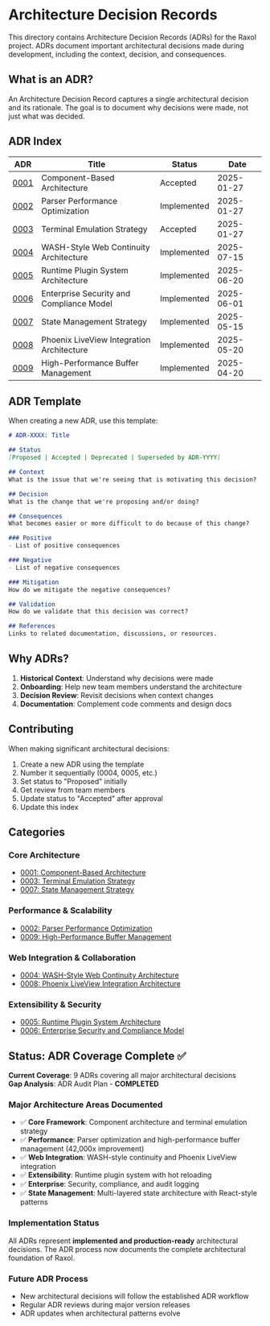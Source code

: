 # Architecture Decision Records

This directory contains Architecture Decision Records (ADRs) for the Raxol project. ADRs document important architectural decisions made during development, including the context, decision, and consequences.

## What is an ADR?

An Architecture Decision Record captures a single architectural decision and its rationale. The goal is to document why decisions were made, not just what was decided.

## ADR Index

| ADR | Title | Status | Date |
|-----|-------|--------|------|
| [0001](0001-component-based-architecture.md) | Component-Based Architecture | Accepted | 2025-01-27 |
| [0002](0002-parser-performance-optimization.md) | Parser Performance Optimization | Implemented | 2025-01-27 |
| [0003](0003-terminal-emulation-strategy.md) | Terminal Emulation Strategy | Accepted | 2025-01-27 |
| [0004](0004-wash-style-web-continuity.md) | WASH-Style Web Continuity Architecture | Implemented | 2025-07-15 |
| [0005](0005-runtime-plugin-system-architecture.md) | Runtime Plugin System Architecture | Implemented | 2025-06-20 |
| [0006](0006-enterprise-security-and-compliance-model.md) | Enterprise Security and Compliance Model | Implemented | 2025-06-01 |
| [0007](0007-state-management-strategy.md) | State Management Strategy | Implemented | 2025-05-15 |
| [0008](0008-phoenix-liveview-integration-architecture.md) | Phoenix LiveView Integration Architecture | Implemented | 2025-05-20 |
| [0009](0009-high-performance-buffer-management.md) | High-Performance Buffer Management | Implemented | 2025-04-20 |

## ADR Template

When creating a new ADR, use this template:

```markdown
# ADR-XXXX: Title

## Status
[Proposed | Accepted | Deprecated | Superseded by ADR-YYYY]

## Context
What is the issue that we're seeing that is motivating this decision?

## Decision
What is the change that we're proposing and/or doing?

## Consequences
What becomes easier or more difficult to do because of this change?

### Positive
- List of positive consequences

### Negative  
- List of negative consequences

### Mitigation
How do we mitigate the negative consequences?

## Validation
How do we validate that this decision was correct?

## References
Links to related documentation, discussions, or resources.
```

## Why ADRs?

1. **Historical Context**: Understand why decisions were made
2. **Onboarding**: Help new team members understand the architecture
3. **Decision Review**: Revisit decisions when context changes
4. **Documentation**: Complement code comments and design docs

## Contributing

When making significant architectural decisions:

1. Create a new ADR using the template
2. Number it sequentially (0004, 0005, etc.)
3. Set status to "Proposed" initially
4. Get review from team members
5. Update status to "Accepted" after approval
6. Update this index

## Categories

### Core Architecture
- [0001: Component-Based Architecture](0001-component-based-architecture.md)
- [0003: Terminal Emulation Strategy](0003-terminal-emulation-strategy.md)
- [0007: State Management Strategy](0007-state-management-strategy.md)

### Performance & Scalability
- [0002: Parser Performance Optimization](0002-parser-performance-optimization.md)
- [0009: High-Performance Buffer Management](0009-high-performance-buffer-management.md)

### Web Integration & Collaboration
- [0004: WASH-Style Web Continuity Architecture](0004-wash-style-web-continuity.md)
- [0008: Phoenix LiveView Integration Architecture](0008-phoenix-liveview-integration-architecture.md)

### Extensibility & Security
- [0005: Runtime Plugin System Architecture](0005-runtime-plugin-system-architecture.md)
- [0006: Enterprise Security and Compliance Model](0006-enterprise-security-and-compliance-model.md)

## Status: ADR Coverage Complete ✅

**Current Coverage**: 9 ADRs covering all major architectural decisions  
**Gap Analysis**: ADR Audit Plan - **COMPLETED**

### Major Architecture Areas Documented
- ✅ **Core Framework**: Component architecture and terminal emulation strategy
- ✅ **Performance**: Parser optimization and high-performance buffer management (42,000x improvement)
- ✅ **Web Integration**: WASH-style continuity and Phoenix LiveView integration
- ✅ **Extensibility**: Runtime plugin system with hot reloading
- ✅ **Enterprise**: Security, compliance, and audit logging
- ✅ **State Management**: Multi-layered state architecture with React-style patterns

### Implementation Status
All ADRs represent **implemented and production-ready** architectural decisions. The ADR process now documents the complete architectural foundation of Raxol.

### Future ADR Process
- New architectural decisions will follow the established ADR workflow
- Regular ADR reviews during major version releases
- ADR updates when architectural patterns evolve